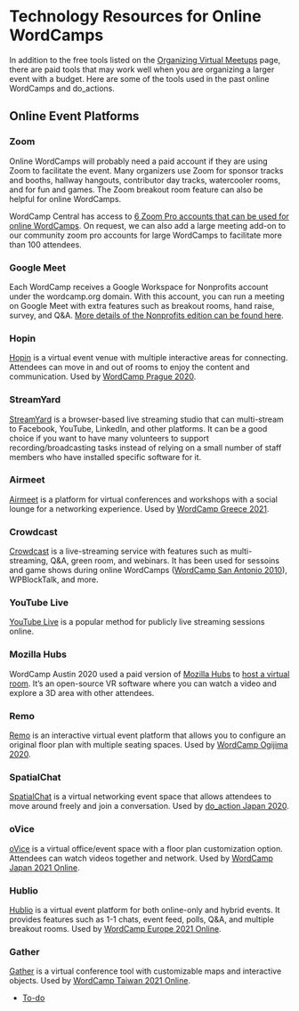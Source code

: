# Technology Resources for Online WordCamps

In addition to the free tools listed on the [Organizing Virtual Meetups](https://make.wordpress.org/community/handbook/meetup-organizer/resources/organizing-virtual-events/) page, there are paid tools that may work well when you are organizing a larger event with a budget. Here are some of the tools used in the past online WordCamps and do\_actions.

## Online Event Platforms

### Zoom

Online WordCamps will probably need a paid account if they are using Zoom to facilitate the event. Many organizers use Zoom for sponsor tracks and booths, hallway hangouts, contributor day tracks, watercooler rooms, and for fun and games. The Zoom breakout room feature can also be helpful for online WordCamps.

WordCamp Central has access to [6 Zoom Pro accounts that can be used for online WordCamps](https://make.wordpress.org/community/handbook/meetup-organizer/getting-started/special-virtual-events-zoom-request/). On request, we can also add a large meeting add-on to our community zoom pro accounts for large WordCamps to facilitate more than 100 attendees.

### Google Meet

Each WordCamp receives a Google Workspace for Nonprofits account under the wordcamp.org domain. With this account, you can run a meeting on Google Meet with extra features such as breakout rooms, hand raise, survey, and Q&A. [More details of the Nonprofits edition can be found here](https://www.google.com/intl/ja/nonprofits/workspace/compare/).

### Hopin

[Hopin](https://hopin.com/) is a virtual event venue with multiple interactive areas for connecting. Attendees can move in and out of rooms to enjoy the content and communication. Used by [WordCamp Prague 2020](https://central.wordcamp.org/news/2021/04/29/making-a-great-online-conference-experience-at-wordcamp-prague/).

### StreamYard

[StreamYard](https://streamyard.com/) is a browser-based live streaming studio that can multi-stream to Facebook, YouTube, LinkedIn, and other platforms. It can be a good choice if you want to have many volunteers to support recording/broadcasting tasks instead of relying on a small number of staff members who have installed specific software for it.

### Airmeet

[Airmeet](https://www.airmeet.com/) is a platform for virtual conferences and workshops with a social lounge for a networking experience. Used by [WordCamp Greece 2021](https://greece.wordcamp.org/2021/%CF%83%CF%87%CE%B5%CF%84%CE%B9%CE%BA%CE%AC/%CF%83%CF%85%CE%BC%CE%BC%CE%B5%CF%84%CE%BF%CF%87%CE%AE-%CF%80%CE%B1%CF%81%CE%B1%CE%BA%CE%BF%CE%BB%CE%BF%CF%8D%CE%B8%CE%B7%CF%83%CE%B7/).

### Crowdcast

[Crowdcast](https://www.crowdcast.io/) is a live-streaming service with features such as multi-streaming, Q&A, green room, and webinars. It has been used for sessoins and game shows during online WordCamps ([WordCamp San Antonio 2010](https://www.crowdcast.io/support1263)), WPBlockTalk, and more. 

### YouTube Live

[YouTube Live](https://www.youtube.com/howyoutubeworks/product-features/live/#youtube-live) is a popular method for publicly live streaming sessions online.

### Mozilla Hubs

WordCamp Austin 2020 used a paid version of [Mozilla Hubs](https://hubs.mozilla.com/) to [host a virtual room](https://wptavern.com/wordcamp-austin-2020-finds-success-with-vr-experience-for-sessions-and-networking). It’s an open-source VR software where you can watch a video and explore a 3D area with other attendees.

### Remo

[Remo](https://remo.co/) is an interactive virtual event platform that allows you to configure an original floor plan with multiple seating spaces. Used by [WordCamp Ogijima 2020](https://ogijima.wordcamp.org/2020/).

### SpatialChat

[SpatialChat](https://spatial.chat/) is a virtual networking event space that allows attendees to move around freely and join a conversation. Used by [do\_action Japan 2020](https://make.wordpress.org/community/2020/05/21/do-action-japan-2020/).

### oVice

[oVice](https://ovice.in/) is a virtual office/event space with a floor plan customization option. Attendees can watch videos together and network. Used by [WordCamp Japan 2021 Online](https://japan.wordcamp.org/2021/).

### Hublio

[Hublio](https://hubilo.com/) is a virtual event platform for both online-only and hybrid events. It provides features such as 1-1 chats, event feed, polls, Q&A, and multiple breakout rooms. Used by [WordCamp Europe 2021 Online](https://europe.wordcamp.org/2021/).

### Gather

[Gather](https://hubilo.com/) is a virtual conference tool with customizable maps and interactive objects. Used by [WordCamp Taiwan 2021 Online](https://taiwan.wordcamp.org/2021/).

*   [To-do](# "To-do")